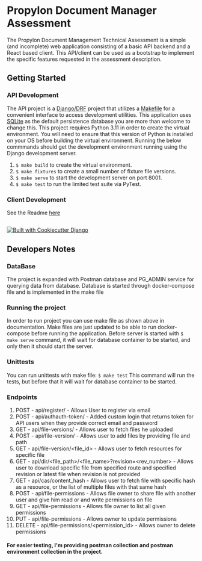 # Propylon Document Manager Assessment

The Propylon Document Management Technical Assessment is a simple (and incomplete) web application consisting of a basic API backend and a React based client.  This API/client can be used as a bootstrap to implement the specific features requested in the assessment description. 

## Getting Started
### API Development
The API project is a [Django/DRF](https://www.django-rest-framework.org/) project that utilizes a [Makefile](https://www.gnu.org/software/make/manual/make.html) for a convenient interface to access development utilities. This application uses [SQLite](https://www.sqlite.org/index.html) as the default persistence database you are more than welcome to change this. This project requires Python 3.11 in order to create the virtual environment.  You will need to ensure that this version of Python is installed on your OS before building the virtual environment.  Running the below commmands should get the development environment running using the Django development server.
1. `$ make build` to create the virtual environment.
2. `$ make fixtures` to create a small number of fixture file versions.
3. `$ make serve` to start the development server on port 8001.
4. `$ make test` to run the limited test suite via PyTest.
### Client Development 
See the Readme [here](https://github.com/propylon/document-manager-assessment/blob/main/client/doc-manager/README.md)

##
[![Built with Cookiecutter Django](https://img.shields.io/badge/built%20with-Cookiecutter%20Django-ff69b4.svg?logo=cookiecutter)](https://github.com/cookiecutter/cookiecutter-django/)

## Developers Notes

### DataBase
The project is expanded with Postman database and PG_ADMIN service for querying data from database.
Database is started through docker-compose file and is implemented in the make file

### Running the project
In order to run project you can use make file as shown above in documentation. Make files are just updated to be able to run docker-compose before running the application.
Before server is started with `$ make serve` command, it will wait for database container to be started, and only then it should start the server.

### Unittests
You can run unittests with make file:
`$ make test` This command will run the tests, but before that it will wait for database container to be started.

### Endpoints
1. POST - api/register/ - Allows User to register via email
2. POST - api/authauth-token/ - Added custom login that returns token for API users when they provide correct email and password
3. GET - api/file-versions/ - Allows user to fetch files he uploaded
4. POST - api/file-version/ - Allows user to add files by providing file and path
5. GET - api/file-version/<file_id> - Allows user to fetch resources for specific file
6. GET - api/dir/<file_path>/<file_name>?revision=<rev_number> - Allows user to download specific file from specified route and specified revision or latest file when revision is not provided
7. GET - api/cas/content_hash - Allows user to fetch file with specific hash as a resource, or the list of multiple files with that same hash
8. POST - api/file-permissions - Allows file owner to share file with another user and give him read or and write permissions on file
9. GET - api/file-permissions - Allows file owner to list all given permissions
10. PUT - api/file-permissions - Allows owner to update permissions
11. DELETE - api/file-permissions/<permission_id> - Allows owner to delete permissions

#### For easier testing, I'm providing postman collection and postman environment collection in the project.
